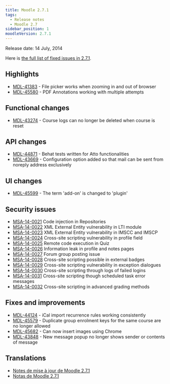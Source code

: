 ```yaml
---
title: Moodle 2.7.1
tags:
  - Release notes
  - Moodle 2.7
sidebar_position: 1
moodleVersion: 2.7.1
---
```

Release date: 14 July, 2014

Here is [the full list of fixed issues in 2.7.1](https://tracker.moodle.org/secure/IssueNavigator!executeAdvanced.jspa?jqlQuery=project+%3D+mdl+AND+resolution+%3D+fixed+AND+fixVersion+in+%28%222.7.1%22%29+ORDER+BY+priority+DESC&runQuery=true&clear=true).

## Highlights

- [MDL-41383](https://tracker.moodle.org/browse/MDL-41383) - File picker works when zooming in and out of browser
- [MDL-45580](https://tracker.moodle.org/browse/MDL-45580) - PDF Annotations working with multiple attempts

## Functional changes

- [MDL-43274](https://tracker.moodle.org/browse/MDL-43274) - Course logs can no longer be deleted when course is reset

## API changes

- [MDL-44871](https://tracker.moodle.org/browse/MDL-44871) - Behat tests written for Atto functionalities
- [MDL-43669](https://tracker.moodle.org/browse/MDL-43669) - Configuration option added so that mail can be sent from noreply address exclusively

## UI changes

- [MDL-45599](https://tracker.moodle.org/browse/MDL-45599) - The term 'add-on' is changed to 'plugin'

## Security issues

- [MSA-14-0021](https://moodle.org/mod/forum/discuss.php?d=264262) Code injection in Repositories
- [MSA-14-0022](https://moodle.org/mod/forum/discuss.php?d=264263) XML External Entity vulnerability in LTI module
- [MSA-14-0023](https://moodle.org/mod/forum/discuss.php?d=264264) XML External Entity vulnerability in IMSCC and IMSCP
- [MSA-14-0024](https://moodle.org/mod/forum/discuss.php?d=264265) Cross-site scripting vulnerability in profile field
- [MSA-14-0025](https://moodle.org/mod/forum/discuss.php?d=264266) Remote code execution in Quiz
- [MSA-14-0026](https://moodle.org/mod/forum/discuss.php?d=264267) Information leak in profile and notes pages
- [MSA-14-0027](https://moodle.org/mod/forum/discuss.php?d=264268) Forum group posting issue
- [MSA-14-0028](https://moodle.org/mod/forum/discuss.php?d=264269) Cross-site scripting possible in external badges
- [MSA-14-0029](https://moodle.org/mod/forum/discuss.php?d=264270) Cross-site scripting vulnerability in exception dialogues
- [MSA-14-0030](https://moodle.org/mod/forum/discuss.php?d=264271) Cross-site scripting through logs of failed logins
- [MSA-14-0031](https://moodle.org/mod/forum/discuss.php?d=264272) Cross-site scripting though scheduled task error messages
- [MSA-14-0032](https://moodle.org/mod/forum/discuss.php?d=264273) Cross-site scripting in advanced grading methods

## Fixes and improvements

- [MDL-44124](https://tracker.moodle.org/browse/MDL-44124) - iCal import recurrence rules working consistently
- [MDL-45579](https://tracker.moodle.org/browse/MDL-45579) - Duplicate group enrolment keys for the same course are no longer allowed
- [MDL-45682](https://tracker.moodle.org/browse/MDL-45682) - Can now insert images using Chrome
- [MDL-43848](https://tracker.moodle.org/browse/MDL-43848) - New message popup no longer shows sender or contents of message

## Translations

- [Notes de mise à jour de Moodle 2.7.1](https://docs.moodle.org/fr/Notes_de_mise_à_jour_de_Moodle_2.7.1)
- [Notas de Moodle 2.7.1](https://docs.moodle.org/es/Notas_de_Moodle_2.7.1)
